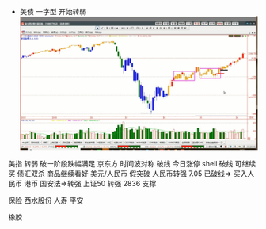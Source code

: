 - 美债 一字型 开始转弱
![](/img/test.mp4_20200608_233817.453.jpg)

美指 转弱 破一阶段跌幅满足
京东方 时间波对称 破线 今日涨停
shell 破线 可继续买
债汇双杀 商品继续看好
美元/人民币  假突破 人民币转强 7.05 已破线=> 买入人民币
港币 国安法=>转强
上证50 转强 2836 支撑

保险 
西水股份
人寿
平安

橡胶